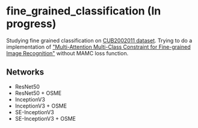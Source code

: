 # fine_grained_classification (In progress)
Studying fine grained classification on [CUB2002011 dataset](http://www.vision.caltech.edu/visipedia-data/CUB-200-2011/CUB_200_2011.tgz).
Trying to do a implementation of ["Multi-Attention Multi-Class Constraint for Fine-grained Image Recognition"](https://arxiv.org/abs/1806.05372) without MAMC loss function.


## Networks
- ResNet50
- ResNet50 + OSME
- InceptionV3
- InceptionV3 + OSME
- SE-InceptionV3
- SE-InceptionV3 + OSME
